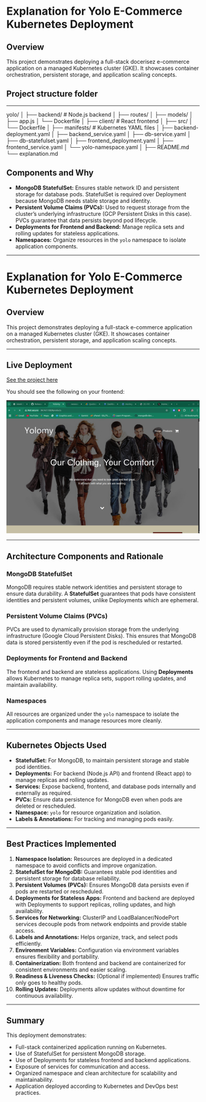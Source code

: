 # Explanation for Yolo E-Commerce Kubernetes Deployment

## Overview

This project demonstrates deploying a full-stack docerisez e-commerce application on a managed Kubernetes cluster (GKE). It showcases container orchestration, persistent storage, and application scaling concepts.


## Project structure folder
---
yolo/
│
├── backend/                   # Node.js backend
│   ├── routes/
│   ├── models/
│   ├── app.js
│   └── Dockerfile
│
├── client/                    # React frontend
│   ├── src/
│   └── Dockerfile
│
├── manifests/                 # Kubernetes YAML files
│   ├── backend-deployment.yaml
│   ├── backend_service.yaml
│   ├── db-service.yaml
│   ├── db-statefulset.yaml
│   ├── frontend_deployment.yaml
│   ├── frontend_service.yaml
│   └── yolo-namespace.yaml
│
├── README.md
└── explanation.md

## Components and Why

- **MongoDB StatefulSet:** Ensures stable network ID and persistent storage for database pods. StatefulSet is required over Deployment because MongoDB needs stable storage and identity.
- **Persistent Volume Claims (PVCs):** Used to request storage from the cluster’s underlying infrastructure (GCP Persistent Disks in this case). PVCs guarantee that data persists beyond pod lifecycle.
- **Deployments for Frontend and Backend:** Manage replica sets and rolling updates for stateless applications.
- **Namespaces:** Organize resources in the `yolo` namespace to isolate application components.

---
# Explanation for Yolo E-Commerce Kubernetes Deployment

## Overview

This project demonstrates deploying a full-stack e-commerce application on a managed Kubernetes cluster (GKE). It showcases container orchestration, persistent storage, and application scaling concepts.

---

## Live Deployment

[See the project here](http://34.14.7.133/#products)

You should see the following on your frontend:  

![Frontend Kubernetes Deployment](readmeimages/frontendk8s.png)

---

## Architecture Components and Rationale

### MongoDB StatefulSet
MongoDB requires stable network identities and persistent storage to ensure data durability. A **StatefulSet** guarantees that pods have consistent identities and persistent volumes, unlike Deployments which are ephemeral.

### Persistent Volume Claims (PVCs)
PVCs are used to dynamically provision storage from the underlying infrastructure (Google Cloud Persistent Disks). This ensures that MongoDB data is stored persistently even if the pod is rescheduled or restarted.

### Deployments for Frontend and Backend
The frontend and backend are stateless applications. Using **Deployments** allows Kubernetes to manage replica sets, support rolling updates, and maintain availability.

### Namespaces
All resources are organized under the `yolo` namespace to isolate the application components and manage resources more cleanly.

---

## Kubernetes Objects Used

- **StatefulSet:** For MongoDB, to maintain persistent storage and stable pod identities.
- **Deployments:** For backend (Node.js API) and frontend (React app) to manage replicas and rolling updates.
- **Services:** Expose backend, frontend, and database pods internally and externally as required.
- **PVCs:** Ensure data persistence for MongoDB even when pods are deleted or rescheduled.
- **Namespace:** `yolo` for resource organization and isolation.
- **Labels & Annotations:** For tracking and managing pods easily.

---

## Best Practices Implemented

1. **Namespace Isolation:** Resources are deployed in a dedicated namespace to avoid conflicts and improve organization.
2. **StatefulSet for MongoDB:** Guarantees stable pod identities and persistent storage for database reliability.
3. **Persistent Volumes (PVCs):** Ensures MongoDB data persists even if pods are restarted or rescheduled.
4. **Deployments for Stateless Apps:** Frontend and backend are deployed with Deployments to support replicas, rolling updates, and high availability.
5. **Services for Networking:** ClusterIP and LoadBalancer/NodePort services decouple pods from network endpoints and provide stable access.
6. **Labels and Annotations:** Helps organize, track, and select pods efficiently.
7. **Environment Variables:** Configuration via environment variables ensures flexibility and portability.
8. **Containerization:** Both frontend and backend are containerized for consistent environments and easier scaling.
9. **Readiness & Liveness Checks:** (Optional if implemented) Ensures traffic only goes to healthy pods.
10. **Rolling Updates:** Deployments allow updates without downtime for continuous availability.

---

## Summary

This deployment demonstrates:

- Full-stack containerized application running on Kubernetes.
- Use of StatefulSet for persistent MongoDB storage.
- Use of Deployments for stateless frontend and backend applications.
- Exposure of services for communication and access.
- Organized namespace and clean architecture for scalability and maintainability.
- Application deployed according to Kubernetes and DevOps best practices.
